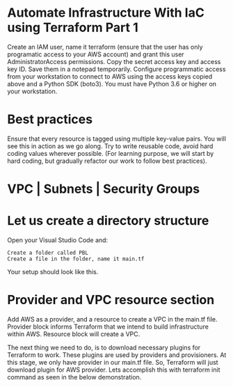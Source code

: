 # Automate Infrastructure With IaC using Terraform Part 1

Create an IAM user, name it terraform (ensure that the user has only programatic access to your AWS account) and grant this user AdministratorAccess permissions.
Copy the secret access key and access key ID. Save them in a notepad temporarily.
Configure programmatic access from your workstation to connect to AWS using the access keys copied above and a Python SDK (boto3). You must have Python 3.6 or higher on your workstation.

# Best practices

Ensure that every resource is tagged using multiple key-value pairs. You will see this in action as we go along.
Try to write reusable code, avoid hard coding values wherever possible. (For learning purpose, we will start by hard coding, but gradually refactor our work to follow best practices).

# VPC | Subnets | Security Groups

# Let us create a directory structure

Open your Visual Studio Code and:

	Create a folder called PBL
	Create a file in the folder, name it main.tf

Your setup should look like this.

# Provider and VPC resource section

Add AWS as a provider, and a resource to create a VPC in the main.tf file.
Provider block informs Terraform that we intend to build infrastructure within AWS.
Resource block will create a VPC.

The next thing we need to do, is to download necessary plugins for Terraform to work. These plugins are used by providers and provisioners. At this stage, we only have provider in our main.tf file. So, Terraform will just download plugin for AWS provider.
Lets accomplish this with terraform init command as seen in the below demonstration.
